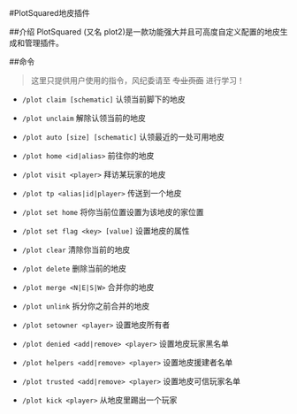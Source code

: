 #PlotSquared地皮插件

##介绍
PlotSquared (又名 plot2)是一款功能强大并且可高度自定义配置的地皮生成和管理插件。

##命令

>这里只提供用户使用的指令，风纪委请至 ~~专业页面~~ 进行学习！

- `/plot claim [schematic]`	认领当前脚下的地皮
- `/plot unclaim`	解除认领当前的地皮
- `/plot auto [size] [schematic]`	认领最近的一处可用地皮

- `/plot home <id|alias>`	前往你的地皮
- `/plot visit <player>`	拜访某玩家的地皮
- `/plot tp <alias|id|player>`	传送到一个地皮

- `/plot set home`	将你当前位置设置为该地皮的家位置
- `/plot set flag <key> [value]`	设置地皮的属性
- `/plot clear`	清除你当前的地皮
- `/plot delete`	删除当前的地皮
- `/plot merge <N|E|S|W>`	合并你的地皮
- `/plot unlink`	拆分你之前合并的地皮
- `/plot setowner <player>`	设置地皮所有者
- `/plot denied <add|remove> <player>`	设置地皮玩家黑名单
- `/plot helpers <add|remove> <player>`	设置地皮援建者名单
- `/plot trusted <add|remove> <player>`	设置地皮可信玩家名单
- `/plot kick <player>`	从地皮里踢出一个玩家
